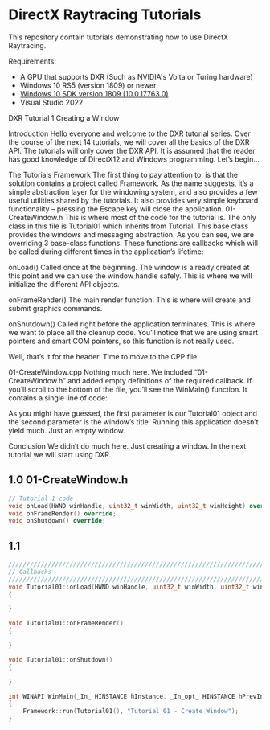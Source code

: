 DirectX Raytracing Tutorials
============
This repository contain tutorials demonstrating how to use DirectX Raytracing.

Requirements:
- A GPU that supports DXR (Such as NVIDIA's Volta or Turing hardware)
- Windows 10 RS5 (version 1809) or newer
- [Windows 10 SDK version 1809 (10.0.17763.0)](https://developer.microsoft.com/en-us/windows/downloads/sdk-archive)
- Visual Studio 2022

DXR Tutorial 1
Creating a Window

Introduction
Hello everyone and welcome to the DXR tutorial series. Over the course of the next 14 tutorials, we will cover all the basics of the DXR API. 
The tutorials will only cover the DXR API. It is assumed that the reader has good knowledge of DirectX12 and Windows programming.
Let’s begin…

The Tutorials Framework
The first thing to pay attention to, is that the solution contains a project called Framework. As the name suggests, it’s a simple abstraction layer for the windowing system, and also provides a few useful utilities shared by the tutorials.
It also provides very simple keyboard functionality – pressing the Escape key will close the application.
01-CreateWindow.h
This is where most of the code for the tutorial is.
The only class in this file is Tutorial01 which inherits from Tutorial. This base class provides the windows and messaging abstraction. As you can see, we are overriding 3 base-class functions. These functions are callbacks which will be called during different times in the application’s lifetime:

onLoad()
Called once at the beginning. The window is already created at this point and we can use the window handle safely. This is where we will initialize the different API objects.

onFrameRender()
The main render function. This is where will create and submit graphics commands.

onShutdown()
Called right before the application terminates. This is where we want to place all the cleanup code. You’ll notice that we are using smart pointers and smart COM pointers, so this function is not really used.

Well, that’s it for the header. Time to move to the CPP file.

01-CreateWindow.cpp
Nothing much here. We included “01-CreateWindow.h” and added empty definitions of the required callback.
If you’ll scroll to the bottom of the file, you’ll see the WinMain() function. It contains a single line of code:



As you might have guessed, the first parameter is our Tutorial01 object and the second parameter is the window’s title.
Running this application doesn’t yield much. Just an empty window.

Conclusion
We didn’t do much here. Just creating a window. In the next tutorial we will start using DXR.

## 1.0 01-CreateWindow.h
```c++
// Tutorial 1 code
void onLoad(HWND winHandle, uint32_t winWidth, uint32_t winHeight) override;
void onFrameRender() override;
void onShutdown() override;
```
## 1.1
```c++
//////////////////////////////////////////////////////////////////////////
// Callbacks
//////////////////////////////////////////////////////////////////////////
void Tutorial01::onLoad(HWND winHandle, uint32_t winWidth, uint32_t winHeight)
{

}

void Tutorial01::onFrameRender()
{

}

void Tutorial01::onShutdown()
{

}

int WINAPI WinMain(_In_ HINSTANCE hInstance, _In_opt_ HINSTANCE hPrevInstance, _In_ LPSTR lpCmdLine, _In_ int nShowCmd)
{
    Framework::run(Tutorial01(), "Tutorial 01 - Create Window");
}
```
